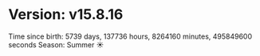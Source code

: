 # Version: v15.8.16
Time since birth: 5739 days, 137736 hours, 8264160 minutes, 495849600 seconds
Season: Summer ☀️
